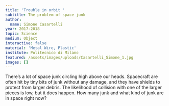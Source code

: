 ```yaml
---
title: 'Trouble in orbit '
subtitle: The problem of space junk
author:
  name: Simone Casartelli
year: 2017-2018
topic: Science
medium: Object
interactive: false
material: 'Metal Wire, Plastic'
institute: Politecnico di Milano
featured: /assets/images/uploads/Casartelli_Simone_1.jpg
images: []
---
```

There’s a lot of space junk circling high above our heads. Spacecraft are often hit by tiny bits of junk without any damage, and they have shields to protect from larger debris. The likelihood of collision with one of the larger pieces is low, but it does happen. How many junk and what kind of junk are in space right now?
